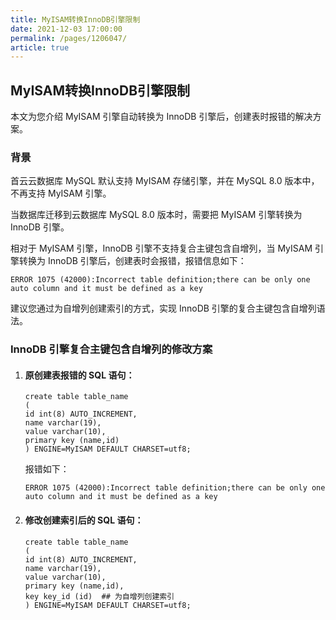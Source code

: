 ```yaml
---
title: MyISAM转换InnoDB引擎限制
date: 2021-12-03 17:00:00
permalink: /pages/1206047/
article: true
---
```


## MyISAM转换InnoDB引擎限制

本文为您介绍 MyISAM 引擎自动转换为 InnoDB 引擎后，创建表时报错的解决方案。

### 背景

首云云数据库 MySQL 默认支持 MyISAM 存储引擎，并在 MySQL 8.0 版本中，不再支持 MyISAM 引擎。

当数据库迁移到云数据库 MySQL 8.0 版本时，需要把 MyISAM 引擎转换为 InnoDB 引擎。

相对于 MyISAM 引擎，InnoDB 引擎不支持复合主键包含自增列，当 MyISAM 引擎转换为 InnoDB 引擎后，创建表时会报错，报错信息如下：

```
ERROR 1075 (42000):Incorrect table definition;there can be only one auto column and it must be defined as a key
```

建议您通过为自增列创建索引的方式，实现 InnoDB 引擎的复合主键包含自增列语法。

### InnoDB 引擎复合主键包含自增列的修改方案

1. #### 原创建表报错的 SQL 语句：

   ```
   create table table_name
   (
   id int(8) AUTO_INCREMENT,
   name varchar(19),
   value varchar(10),
   primary key (name,id)
   ) ENGINE=MyISAM DEFAULT CHARSET=utf8;
   ```

   报错如下：

   ```
   ERROR 1075 (42000):Incorrect table definition;there can be only one auto column and it must be defined as a key
   ```

2. #### 修改创建索引后的 SQL 语句：

   ```
   create table table_name
   (
   id int(8) AUTO_INCREMENT,
   name varchar(19),
   value varchar(10),
   primary key (name,id),
   key key_id (id)  ## 为自增列创建索引
   ) ENGINE=MyISAM DEFAULT CHARSET=utf8;
   ```

   
